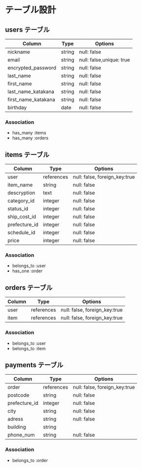 # テーブル設計

## users テーブル

|      Column        |  Type  |   Options   |
| ------------------ | ------ | ----------- |
|      nickname      | string | null: false | 
|       email        | string | null: false,unique: true |
| encrypted_password | string | null: false |
|     last_name      | string | null: false |
|     first_name     | string | null: false |
| last_name_katakana | string | null: false |
| first_name_katakana| string | null: false |
|     birthday       |  date  | null: false |

### Association

- has_many :items
- has_many :orders

## items テーブル

|      Column        |     Type     |   Options   |
| ------------------ | ------------ | ----------- |
|       user         |  references  | null: false, foreign_key:true |
|     item_name      |    string    | null: false |
|    descryption     |     text     | null: false |
|     category_id    |    integer   | null: false |
|      status_id     |    integer   | null: false |
|     ship_cost_id   |    integer   | null: false |
|     prefecture_id  |    integer   | null: false |
|      schedule_id   |    integer   | null: false |
|       price        |    integer   | null: false |

### Association

- belongs_to :user
- has_one :order

## orders テーブル

|      Column        |     Type     |   Options   |
| ------------------ | ------------ | ----------- |
|       user         |  references  | null: false, foreign_key:true |
|       item         |  references  | null: false, foreign_key:true |

### Association

- belongs_to :user
- belongs_to :item

## payments テーブル

|      Column      |     Type     |   Options   |
| ---------------- | ------------ | ----------- |
|    order         |  references  | null: false, foreign_key:true |
|    postcode      |    string    | null: false |
|    prefecture_id |   integer    | null: false |
|    city          |    string    | null: false |
|    adress        |    string    | null: false |
|    building      |    string     
|    phone_num     |    string    | null: false |

### Association

- belongs_to :order